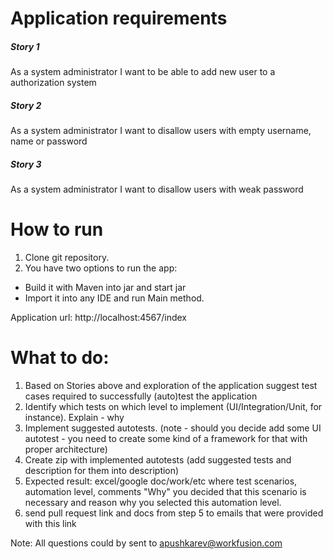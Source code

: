# Application requirements

 ##### Story 1
As a system administrator I want to be able to add new user to a authorization system

 ##### Story 2
 As a system administrator I want to disallow users with empty username, name or password

 ##### Story 3
 As a system administrator I want to disallow users with weak password

# How to run
1. Clone git repository.
2. You have two options to run the app:
 - Build it with Maven into jar and start jar
 - Import it into any IDE and run Main method.

 Application url: http://localhost:4567/index

# What to do:
1. Based on Stories above and exploration of the application suggest test cases required to successfully (auto)test the application
2. Identify which tests on which level to implement (UI/Integration/Unit, for instance). Explain - why
3. Implement suggested autotests. (note - should you decide add some UI autotest - you need to create some kind of a framework for that
with proper architecture)
4. Create zip  with implemented autotests (add suggested tests and description for them into description)
5. Expected result: excel/google doc/work/etc where test scenarios, automation level, comments "Why" you decided that this scenario is necessary and reason why you selected this automation level.
6. send pull request link and docs from step 5 to emails that were provided with this link

Note:
All questions could bу sent to apushkarev@workfusion.com
